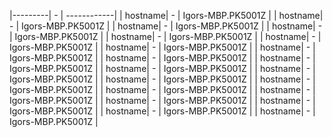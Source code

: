 |---------| - | ------------|
| hostname| - | Igors-MBP.PK5001Z |
| hostname| - | Igors-MBP.PK5001Z |
| hostname| - | Igors-MBP.PK5001Z |
| hostname| - | Igors-MBP.PK5001Z |
| hostname| - | Igors-MBP.PK5001Z |
| hostname| - | Igors-MBP.PK5001Z |
| hostname| - | Igors-MBP.PK5001Z |
| hostname| - | Igors-MBP.PK5001Z |
| hostname| - | Igors-MBP.PK5001Z |
| hostname| - | Igors-MBP.PK5001Z |
| hostname| - | Igors-MBP.PK5001Z |
| hostname| - | Igors-MBP.PK5001Z |
| hostname| - | Igors-MBP.PK5001Z |
| hostname| - | Igors-MBP.PK5001Z |
| hostname| - | Igors-MBP.PK5001Z |
| hostname| - | Igors-MBP.PK5001Z |
| hostname| - | Igors-MBP.PK5001Z |
| hostname| - | Igors-MBP.PK5001Z |
| hostname| - | Igors-MBP.PK5001Z |
| hostname| - | Igors-MBP.PK5001Z |



